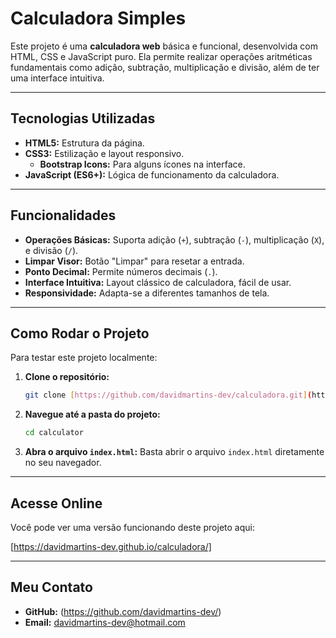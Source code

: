 # Calculadora Simples

Este projeto é uma **calculadora web** básica e funcional, desenvolvida com HTML, CSS e JavaScript puro. Ela permite realizar operações aritméticas fundamentais como adição, subtração, multiplicação e divisão, além de ter uma interface intuitiva.

---

## Tecnologias Utilizadas

* **HTML5:** Estrutura da página.
* **CSS3:** Estilização e layout responsivo.
    * **Bootstrap Icons:** Para alguns ícones na interface.
* **JavaScript (ES6+):** Lógica de funcionamento da calculadora.

---

## Funcionalidades

* **Operações Básicas:** Suporta adição (`+`), subtração (`-`), multiplicação (`X`), e divisão (`/`).
* **Limpar Visor:** Botão "Limpar" para resetar a entrada.
* **Ponto Decimal:** Permite números decimais (`.`).
* **Interface Intuitiva:** Layout clássico de calculadora, fácil de usar.
* **Responsividade:** Adapta-se a diferentes tamanhos de tela.

---

## Como Rodar o Projeto

Para testar este projeto localmente:

1.  **Clone o repositório:**
    ```bash
    git clone [https://github.com/davidmartins-dev/calculadora.git](https://github.com/davidmartins-dev/calcudora.git)
    ```
2.  **Navegue até a pasta do projeto:**
    ```bash
    cd calculator
    ```
3.  **Abra o arquivo `index.html`:**
    Basta abrir o arquivo `index.html` diretamente no seu navegador.

---

## Acesse Online

Você pode ver uma versão funcionando deste projeto aqui:

[https://davidmartins-dev.github.io/calculadora/]

---

## Meu Contato

* **GitHub:** (https://github.com/davidmartins-dev/)
* **Email:** davidmartins-dev@hotmail.com
